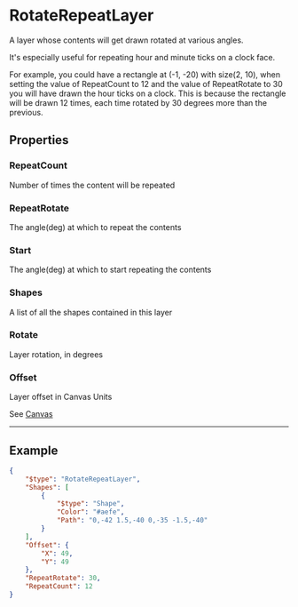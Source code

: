 # RotateRepeatLayer

A layer whose contents will get drawn rotated at various angles.

It's especially useful for repeating hour and minute ticks on a clock face.

For example, you could have a rectangle at (-1, -20) with size(2, 10), when setting 
the value of RepeatCount to 12 and the value of RepeatRotate to 30 you will have drawn the hour ticks on a clock.
This is because the rectangle will be drawn 12 times, each time rotated by 30 degrees more than the previous.



## Properties
### RepeatCount

Number of times the content will be repeated



### RepeatRotate

The angle(deg) at which to repeat the contents



### Start

The angle(deg) at which to start repeating the contents 



### Shapes

A list of all the shapes contained in this layer



### Rotate

Layer rotation, in degrees



### Offset

Layer offset in Canvas Units



See [Canvas](Canvas.md)

---

## Example

```json
{
    "$type": "RotateRepeatLayer",
    "Shapes": [
        {
            "$type": "Shape",
            "Color": "#aefe",
            "Path": "0,-42 1.5,-40 0,-35 -1.5,-40"
        }
    ],
    "Offset": {
        "X": 49,
        "Y": 49
    },
    "RepeatRotate": 30,
    "RepeatCount": 12
}

```
